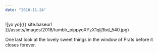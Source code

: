 ```yaml
---
date: "2018-11-24"
---
```


![yo yo]({{ site.baseurl }}/assets/images/2018/tumblr_pippyoXYzX1qlj3bd_540.jpg)

One last look at the lovely sweet things in the window of Prats before it closes forever.
